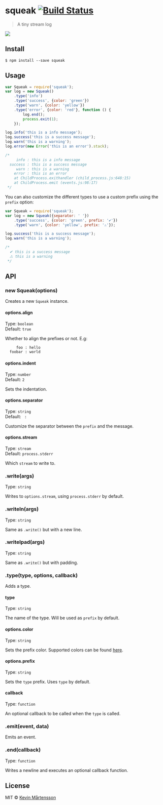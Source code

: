 # squeak [![Build Status](http://img.shields.io/travis/kevva/squeak.svg?style=flat)](https://travis-ci.org/kevva/squeak)

> A tiny stream log

![](https://cloud.githubusercontent.comcontent/709159/5165451/f0ca124e-73e4-11e4-8a49-9e278b7aff16.png)


## Install

```
$ npm install --save squeak
```


## Usage

```js
var Squeak = require('squeak');
var log = new Squeak()
	.type('info')
	.type('success', {color: 'green'})
	.type('warn', {color: 'yellow'})
	.type('error', {color: 'red'}, function () {
		log.end();
		process.exit(1);
	});

log.info('this is a info message');
log.success('this is a success message');
log.warn('this is a warning');
log.error(new Error('this is an error').stack);

/*
     info : this is a info message
  success : this is a success message
     warn : this is a warning
    error : this is an error
    at ChildProcess.exithandler (child_process.js:648:15)
    at ChildProcess.emit (events.js:98:17)
 */
```

You can also customize the different types to use a custom prefix using the 
`prefix` option:

```js
var Squeak = require('squeak');
var log = new Squeak({separator: ' '})
	.type('success', {color: 'green', prefix: '✔'})
	.type('warn', {color: 'yellow', prefix: '⚠'});

log.success('this is a success message');
log.warn('this is a warning');

/*
  ✔ this is a success message
  ⚠ this is a warning
 */
```


## API

### new Squeak(options)

Creates a new `Squeak` instance.

#### options.align

Type: `boolean`  
Default: `true`

Whether to align the prefixes or not. E.g:

```sh
     foo : hello
  foobar : world
```

#### options.indent

Type: `number`  
Default: `2`

Sets the indentation.

#### options.separator

Type: `string`  
Default: `  :  `

Customize the separator between the `prefix` and the message.

#### options.stream

Type: `stream`  
Default: `process.stderr`

Which `stream` to write to.

### .write(args)

Type: `string`

Writes to `options.stream`, using `process.stderr` by default.

### .writeln(args)

Type: `string`

Same as `.write()` but with a new line.

### .writelpad(args)

Type: `string`

Same as `.write()` but with padding.

### .type(type, options, callback)

Adds a type.

#### type

Type: `string`

The name of the type. Will be used as `prefix` by default.

#### options.color

Type: `string`

Sets the prefix color. Supported colors can be found [here](https://github.com/sindresorhus/ansi-styles#colors).

#### options.prefix

Type: `string`

Sets the `type` prefix. Uses `type` by default.

#### callback

Type: `function`

An optional callback to be called when the `type` is called.

### .emit(event, data)

Emits an event.

### .end(callback)

Type: `function`

Writes a newline and executes an optional callback function.


## License

MIT © [Kevin Mårtensson](https://github.com/kevva)
